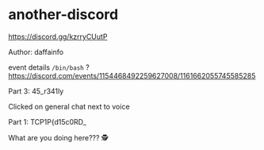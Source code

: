 # another-discord

https://discord.gg/kzrryCUutP

Author: daffainfo

event details `/bin/bash` ? https://discord.com/events/1154468492259627008/1161662055745585285

Part 3: 45_r341ly


Clicked on general chat next to voice

Part 1: TCP1P{d15c0RD_

What are you doing here??? 🕵️
